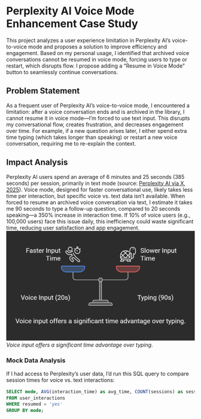 # Perplexity AI Voice Mode Enhancement Case Study

This project analyzes a user experience limitation in Perplexity AI’s voice-to-voice mode and proposes a solution to improve efficiency and engagement. Based on my personal usage, I identified that archived voice conversations cannot be resumed in voice mode, forcing users to type or restart, which disrupts flow. I propose adding a “Resume in Voice Mode” button to seamlessly continue conversations.

## Problem Statement
As a frequent user of Perplexity AI’s voice-to-voice mode, I encountered a limitation: after a voice conversation ends and is archived in the library, I cannot resume it in voice mode—I’m forced to use text input. This disrupts my conversational flow, creates frustration, and decreases engagement over time. For example, if a new question arises later, I either spend extra time typing (which takes longer than speaking) or restart a new voice conversation, requiring me to re-explain the context.

## Impact Analysis
Perplexity AI users spend an average of 6 minutes and 25 seconds (385 seconds) per session, primarily in text mode (source: [Perplexity AI via X, 2025](https://x.com/ASKperplexity/status/)). Voice mode, designed for faster conversational use, likely takes less time per interaction, but specific voice vs. text data isn’t available. When forced to resume an archived voice conversation via text, I estimate it takes me 90 seconds to type a follow-up question, compared to 20 seconds speaking—a 350% increase in interaction time. If 10% of voice users (e.g., 100,000 users) face this issue daily, this inefficiency could waste significant time, reducing user satisfaction and app engagement.  
![Interaction Time Scale](interaction_time_scale.png)  
*Voice input offers a significant time advantage over typing.*

### Mock Data Analysis
If I had access to Perplexity’s user data, I’d run this SQL query to compare session times for voice vs. text interactions:
```sql
SELECT mode, AVG(interaction_time) as avg_time, COUNT(sessions) as session_count
FROM user_interactions
WHERE resumed = 'yes'
GROUP BY mode;
